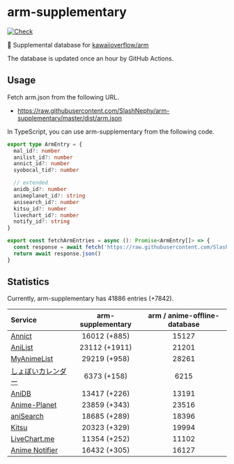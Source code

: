 # arm-supplementary

[![Check](https://github.com/SlashNephy/arm-supplementary/actions/workflows/check-node.yml/badge.svg)](https://github.com/SlashNephy/arm-supplementary/actions/workflows/check-node.yml)

💊 Supplemental database for [kawaiioverflow/arm](https://github.com/kawaiioverflow/arm)

The database is updated once an hour by GitHub Actions.

## Usage

Fetch arm.json from the following URL.

- https://raw.githubusercontent.com/SlashNephy/arm-supplementary/master/dist/arm.json

In TypeScript, you can use arm-supplementary from the following code.

```TypeScript
export type ArmEntry = {
  mal_id?: number
  anilist_id?: number
  annict_id?: number
  syobocal_tid?: number

  // extended
  anidb_id?: number
  animeplanet_id?: string
  anisearch_id?: number
  kitsu_id?: number
  livechart_id?: number
  notify_id?: string
}

export const fetchArmEntries = async (): Promise<ArmEntry[]> => {
  const response = await fetch('https://raw.githubusercontent.com/SlashNephy/arm-supplementary/master/dist/arm.json')
  return await response.json()
}
```

## Statistics

Currently, arm-supplementary has 41886 entries (+7842).

| Service                                     | arm-supplementary | arm / anime-offline-database |
| :------------------------------------------ | :---------------: | :--------------------------: |
| [Annict](https://annict.com)                |   16012 (+885)    |            15127             |
| [AniList](https://anilist.co)               |   23112 (+1911)   |            21201             |
| [MyAnimeList](https://myanimelist.net)      |   29219 (+958)    |            28261             |
| [しょぼいカレンダー](https://cal.syoboi.jp) |    6373 (+158)    |             6215             |
| [AniDB](https://anidb.net)                  |   13417 (+226)    |            13191             |
| [Anime-Planet](https://anime-planet.com)    |   23859 (+343)    |            23516             |
| [aniSearch](https://anisearch.com)          |   18685 (+289)    |            18396             |
| [Kitsu](https://kitsu.io)                   |   20323 (+329)    |            19994             |
| [LiveChart.me](https://livechart.me)        |   11354 (+252)    |            11102             |
| [Anime Notifier](https://notify.moe)        |   16432 (+305)    |            16127             |
